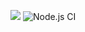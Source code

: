 <a href="https://codeclimate.com/github/Yunique/frontend-project-lvl3/maintainability"><img src="https://api.codeclimate.com/v1/badges/b57a941139a0e58e4db1/maintainability" /></a> ![Node.js CI](https://github.com/Yunique/frontend-project-lvl3/workflows/hexlet-check/badge.svg)
